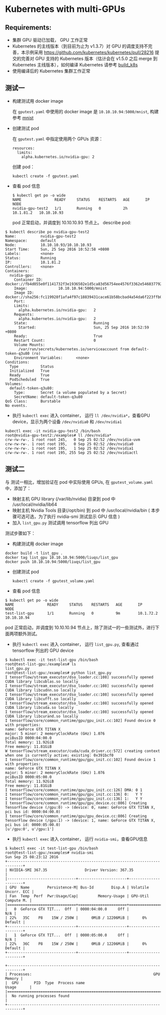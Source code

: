 # Kubernetes with multi-GPUs
## Requirements:
* 集群 GPU 驱动已加载， GPU 工作正常
* Kubernetes 的主线版本（到目前为止为 v1.3.7）对 GPU 的调度支持不完善，本示例采用 https://github.com/kubernetes/kubernetes/pull/28216 提交的完善对 GPU 支持的 Kubernetes 版本（估计会在 v1.5.0 之后 merge 到 Kubernetes 主线版本），如何编译 Kubernetes 请参考 [build_k8s](../../build_k8s)
* 使用编译后的 Kubernetes 集群工作正常

## 测试一
* 构建测试用 docker image

  在 `gputest.yaml` 中使用的 docker image 是 `10.10.10.94:5000/mnist`, 构建参考 [mnist](../mnist)
* 创建测试 pod

  在 `gputest.yaml` 中指定使用两个 GPUs 资源：
  ```
  resources:
    limits:
      alpha.kubernetes.io/nvidia-gpu: 2
  ```
  创建 pod：
  ```
  kubectl create -f gputest.yaml
  ```
* 查看 pod 信息

  ```
  $ kubectl get po -o wide
  NAME               READY     STATUS    RESTARTS   AGE       IP          NODE
  nvidia-gpu-test2   1/1       Running   0          2h        10.1.81.2   10.10.10.93
  ```
  pod 正常启动，并调度到 10.10.10.93 节点上。
  describe pod:
```
$ kubectl describe po nvidia-gpu-test2
Name:           nvidia-gpu-test2
Namespace:      default
Node:           10.10.10.93/10.10.10.93
Start Time:     Sun, 25 Sep 2016 10:52:58 +0800
Labels:         <none>
Status:         Running
IP:             10.1.81.2
Controllers:    <none>
Containers:
  nvidia-gpu:
    Container ID:       docker://fb4d055e0f1141732f3e1936502e1d5ca83d56754ee4576f3362e54603779205
    Image:              10.10.10.94:5000/mnist
    Image ID:           docker://sha256:fc119928f1afa4f97c18839431cace61b58bcbad4a54da6f223ffb0d8a1fb635
    Port:
    Limits:
      alpha.kubernetes.io/nvidia-gpu:   2
    Requests:
      alpha.kubernetes.io/nvidia-gpu:   2
    State:                              Running
      Started:                          Sun, 25 Sep 2016 10:52:59 +0800
    Ready:                              True
    Restart Count:                      0
    Volume Mounts:
      /var/run/secrets/kubernetes.io/serviceaccount from default-token-q3u80 (ro)
    Environment Variables:      <none>
Conditions:
  Type          Status
  Initialized   True
  Ready         True
  PodScheduled  True
Volumes:
  default-token-q3u80:
    Type:       Secret (a volume populated by a Secret)
    SecretName: default-token-q3u80
QoS Class:      Burstable
No events.
```
* 执行 `kubectl exec` 进入 container， 运行 `ll /dev/nvidia*`，查看GPU device，显示为两个设备 `/dev/nvidia0` 和 `/dev/nvidia1`
```
kubectl exec -it nvidia-gpu-test2 /bin/bash
root@nvidia-gpu-test2:/examples# ll /dev/nvidia*
crw-rw-rw-. 1 root root 245,   0 Sep 25 02:52 /dev/nvidia-uvm
crw-rw-rw-. 1 root root 195,   0 Sep 25 02:52 /dev/nvidia0
crw-rw-rw-. 1 root root 195,   1 Sep 25 02:52 /dev/nvidia1
crw-rw-rw-. 1 root root 195, 255 Sep 25 02:52 /dev/nvidiactl
```

## 测试二
与 测试一相比，增加验证在 pod 中实际使用 GPUs, 在 `gputest_volume.yaml` 中，添加了：
* 映射主机 GPU library (/var/lib/nvidia) 目录到 pod 中 /usr/local/nvidia/lib64
* 映射主机 Nvidia Tools 目录(/opt/bin) 到 pod 中 /usr/local/nvidia/bin ( 本步骤可选可选，为了执行 nvidia-smi 测试显示 GPU 信息 )
* 加入 `list_gpu.py` 测试调用 tensorflow 列出 GPU

测试步骤如下：
* 构建测试用 docker image
```
docker build -t list_gpu .
docker tag list_gpu 10.10.10.94:5000/liuqs/list_gpu
docker push 10.10.10.94:5000/liuqs/list_gpu
```


* 创建测试 pod
  ```
  kubectl create -f gputest_volume.yaml
  ```
* 查看 pod 信息
```
$ kubectl get po -o wide
NAME               READY     STATUS    RESTARTS   AGE       IP          NODE
test-list-gpu      1/1       Running   0          9m        10.1.72.2   10.10.10.94
```
pod 正常启动，并调度到 10.10.10.94 节点上，除了测试一的一些测试外，进行下面两项额外测试。

* 执行 `kubectl exec` 进入 container， 运行 `list_gpu.py`, 查看通过 tensorflow 列出的 GPU device
```
$ kubectl exec -it test-list-gpu /bin/bash
root@test-list-gpu:/examples# ls
list_gpu.py
root@test-list-gpu:/examples# python list_gpu.py
I tensorflow/stream_executor/dso_loader.cc:108] successfully opened CUDA library libcublas.so locally
I tensorflow/stream_executor/dso_loader.cc:108] successfully opened CUDA library libcudnn.so locally
I tensorflow/stream_executor/dso_loader.cc:108] successfully opened CUDA library libcufft.so locally
I tensorflow/stream_executor/dso_loader.cc:108] successfully opened CUDA library libcuda.so locally
I tensorflow/stream_executor/dso_loader.cc:108] successfully opened CUDA library libcurand.so locally
I tensorflow/core/common_runtime/gpu/gpu_init.cc:102] Found device 0 with properties:
name: GeForce GTX TITAN X
major: 5 minor: 2 memoryClockRate (GHz) 1.076
pciBusID 0000:04:00.0
Total memory: 11.92GiB
Free memory: 11.81GiB
W tensorflow/stream_executor/cuda/cuda_driver.cc:572] creating context when one is currently active; existing: 0x391bcf0
I tensorflow/core/common_runtime/gpu/gpu_init.cc:102] Found device 1 with properties:
name: GeForce GTX TITAN X
major: 5 minor: 2 memoryClockRate (GHz) 1.076
pciBusID 0000:05:00.0
Total memory: 11.92GiB
Free memory: 11.81GiB
I tensorflow/core/common_runtime/gpu/gpu_init.cc:126] DMA: 0 1
I tensorflow/core/common_runtime/gpu/gpu_init.cc:136] 0:   Y Y
I tensorflow/core/common_runtime/gpu/gpu_init.cc:136] 1:   Y Y
I tensorflow/core/common_runtime/gpu/gpu_device.cc:806] Creating TensorFlow device (/gpu:0) -> (device: 0, name: GeForce GTX TITAN X, pci bus id: 0000:04:00.0)
I tensorflow/core/common_runtime/gpu/gpu_device.cc:806] Creating TensorFlow device (/gpu:1) -> (device: 1, name: GeForce GTX TITAN X, pci bus id: 0000:05:00.0)
[u'/gpu:0', u'/gpu:1']
```
* 执行 `kubectl exec` 进入 container， 运行 `nvidia-smi`，查看GPU信息
```
$ kubectl exec -it test-list-gpu /bin/bash
root@test-list-gpu:/examples# nvidia-smi
Sun Sep 25 08:23:12 2016
+-----------------------------------------------------------------------------+
| NVIDIA-SMI 367.35                 Driver Version: 367.35                    |
|-------------------------------+----------------------+----------------------+
| GPU  Name        Persistence-M| Bus-Id        Disp.A | Volatile Uncorr. ECC |
| Fan  Temp  Perf  Pwr:Usage/Cap|         Memory-Usage | GPU-Util  Compute M. |
|===============================+======================+======================|
|   0  GeForce GTX TIT...  Off  | 0000:04:00.0     Off |                  N/A |
| 22%   35C    P8    15W / 250W |      0MiB / 12206MiB |      0%      Default |
+-------------------------------+----------------------+----------------------+
|   1  GeForce GTX TIT...  Off  | 0000:05:00.0     Off |                  N/A |
| 22%   36C    P8    15W / 250W |      0MiB / 12206MiB |      0%      Default |
+-------------------------------+----------------------+----------------------+

+-----------------------------------------------------------------------------+
| Processes:                                                       GPU Memory |
|  GPU       PID  Type  Process name                               Usage      |
|=============================================================================|
|  No running processes found                                                 |
+-----------------------------------------------------------------------------+
```

